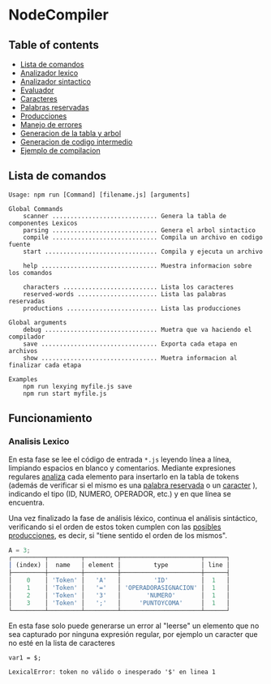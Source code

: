 # NodeCompiler

## Table of contents

- [Lista de comandos](#lista-de-comandos)
- [Analizador lexico](https://github.com/Veronesi/NodeCompile)
- [Analizador sintactico](https://github.com/Veronesi/NodeCompile)
- [Evaluador](https://github.com/Veronesi/NodeCompile)
- [Caracteres](https://github.com/Veronesi/NodeCompile)
- [Palabras reservadas](https://github.com/Veronesi/NodeCompile)
- [Producciones](https://github.com/Veronesi/NodeCompile)
- [Manejo de errores](https://github.com/Veronesi/NodeCompile)
- [Generacion de la tabla y arbol](https://github.com/Veronesi/NodeCompile)
- [Generacion de codigo intermedio](https://github.com/Veronesi/NodeCompile)
- [Ejemplo de compilacion](https://github.com/Veronesi/NodeCompile)

## Lista de comandos

```
Usage: npm run [Command] [filename.js] [arguments]

Global Commands
    scanner ............................. Genera la tabla de componentes Lexicos
    parsing ............................. Genera el arbol sintactico
    compile ............................. Compila un archivo en codigo fuente
    start ............................... Compila y ejecuta un archivo 

    help ................................ Muestra informacion sobre los comandos
    
    characters .......................... Lista los caracteres
    reserved-words ...................... Lista las palabras reservadas
    productions ......................... Lista las producciones

Global arguments
    debug ............................... Muetra que va haciendo el compilador
    save ................................ Exporta cada etapa en archivos
    show ................................ Muetra informacion al finalizar cada etapa

Examples
    npm run lexying myfile.js save
    npm run start myfile.js
```

## Funcionamiento

### Analisis Lexico

En esta fase se lee el código de entrada `*.js` leyendo línea a línea, limpiando espacios en blanco y comentarios. Mediante expresiones regulares [analiza](https://github.com/Veronesi/NodeCompiler/blob/e7702fe3cf06dffd7377b4712b6dc85122936f1a/src/tools/AnalisisLexico.js#L70-L135) cada elemento para insertarlo en la tabla de tokens (además de verificar si el mismo es una [palabra reservada](https://github.com/Veronesi/NodeCompiler/blob/master/src/config/palabrasReservadas.js) o un [caracter](https://github.com/Veronesi/NodeCompiler/blob/master/src/config/caracteres.js) ), indicando el tipo (ID, NUMERO, OPERADOR, etc.) y en que línea se encuentra. 

Una vez finalizado la fase de análisis léxico, continua el análisis sintáctico, verificando si el orden de estos token cumplen con las [posibles producciones](https://github.com/Veronesi/NodeCompiler/blob/master/src/config/producciones.js), es decir, si "tiene sentido el orden de los mismos".

```js
A = 3;
┌─────────┬─────────┬─────────┬──────────────────────┬──────┐
│ (index) │  name   │ element │         type         │ line │
├─────────┼─────────┼─────────┼──────────────────────┼──────┤
│    0    │ 'Token' │   'A'   │         'ID'         │  1   │
│    1    │ 'Token' │   '='   │ 'OPERADORASIGNACION' │  1   │
│    2    │ 'Token' │   '3'   │       'NUMERO'       │  1   │
│    3    │ 'Token' │   ';'   │     'PUNTOYCOMA'     │  1   │
└─────────┴─────────┴─────────┴──────────────────────┴──────┘
```

En esta fase solo puede generarse un error al "leerse" un elemento que no sea capturado por ninguna expresión regular, por ejemplo un caracter que no esté en la lista de caracteres
```
var1 = $;

LexicalError: token no válido o inesperado '$' en linea 1
```

